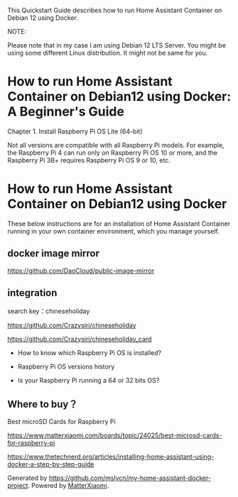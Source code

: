 This Quickstart Guide describes how to run Home Assistant Container on Debian 12 using Docker.

NOTE:

Please note that in my case I am using Debian 12 LTS Server. You might be using some different Linux distribution. It might not be same for you.


# How to run Home Assistant Container on Debian12 using Docker: A Beginner's Guide

Chapter 1. Install Raspberry Pi OS Lite (64-bit) 

Not all versions are compatible with all Raspberry Pi models. For example, the Raspberry Pi 4 can run only on Raspberry Pi OS 10 or more, and the Raspberry Pi 3B+ requires Raspberry Pi OS 9 or 10, etc.


# How to run Home Assistant Container on Debian12 using Docker

These below instructions are for an installation of Home Assistant Container running in your own container environment, which you manage yourself.

## docker image mirror

https://github.com/DaoCloud/public-image-mirror

## integration

search key：chineseholiday

https://github.com/Crazysiri/chineseholiday

https://github.com/Crazysiri/chineseholiday_card

- How to know which Raspberry Pi OS is installed?

- Raspberry Pi OS versions history

- Is your Raspberry Pi running a 64 or 32 bits OS?



## Where to buy？

Best microSD Cards for Raspberry Pi

https://www.matterxiaomi.com/boards/topic/24025/best-microsd-cards-for-raspberry-pi



https://www.thetechnerd.org/articles/installing-home-assistant-using-docker-a-step-by-step-guide



Generated by https://github.com/mslycn/my-home-assistant-docker-project. Powered by [MatterXiaomi](https://wwww.matterxiaomi.com).


